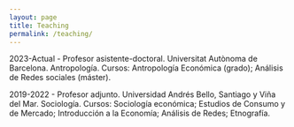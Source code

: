 ```yaml
---
layout: page
title: Teaching
permalink: /teaching/
---
```



2023-Actual - Profesor asistente-doctoral. Universitat Autònoma de Barcelona. Antropología. Cursos: Antropología Económica (grado); Análisis de Redes sociales (máster).

2019-2022 - Profesor adjunto. Universidad Andrés Bello, Santiago y Viña del Mar. Sociología. Cursos: Sociología económica; Estudios de Consumo y de Mercado; Introducción a la Economía; Análisis de Redes; Etnografía.
